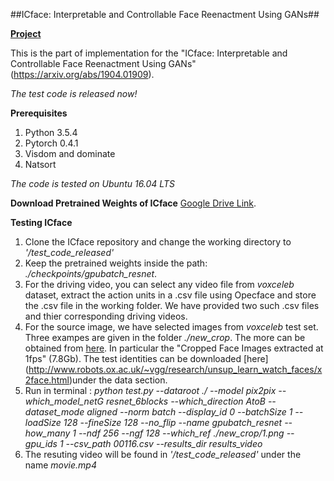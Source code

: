 ##ICface: Interpretable and Controllable Face Reenactment Using GANs##

[**Project**](https://tutvision.github.io/icface/)   

This is the part of implementation for the  "ICface: Interpretable and Controllable Face Reenactment Using GANs" (https://arxiv.org/abs/1904.01909). 

*The test code is released now!*

**Prerequisites**
1. Python 3.5.4
2. Pytorch 0.4.1
3. Visdom and dominate 
4. Natsort

*The code is tested on Ubuntu 16.04 LTS* 

**Download Pretrained Weights of ICface**
[Google Drive Link](https://drive.google.com/drive/folders/1jvD8R-Ggo3Seg2tF-JsqlOjwropVwN1S?usp=sharing). 

**Testing ICface**

1. Clone the ICface repository and change the working directory to *'/test_code_released'* 
2. Keep the pretrained weights inside the path: *./checkpoints/gpubatch_resnet*. 
3. For the driving video, you can select any video file from *voxceleb* dataset, extract the action units in a .csv file using Opecface and store the .csv file in the working folder. We have provided two such .csv files and thier corresponding driving videos.
4. For the source image, we have selected images from *voxceleb* test set. Three exampes are given in the folder *./new_crop*. The more can be obtained from [here](http://www.robots.ox.ac.uk/~vgg/research/CMBiometrics/). In particular the "Cropped Face Images extracted at 1fps" (7.8Gb). The test identities can be downloaded [here] (http://www.robots.ox.ac.uk/~vgg/research/unsup_learn_watch_faces/x2face.html)under the data section.
5. Run in terminal : *python test.py --dataroot ./ --model pix2pix --which_model_netG resnet_6blocks --which_direction AtoB --dataset_mode aligned --norm batch --display_id 0 --batchSize 1 --loadSize 128 --fineSize 128 --no_flip --name gpubatch_resnet --how_many 1 --ndf 256 --ngf 128 --which_ref ./new_crop/1.png --gpu_ids 1 --csv_path 00116.csv --results_dir results_video*
6. The resuting video will be found in *'/test_code_released'* under the name *movie.mp4*


